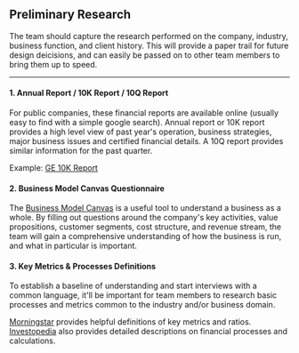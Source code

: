 ## Preliminary Research

The team should capture the research performed on the company, industry, business function, and client history. This will provide a paper trail for future design deicisions, and can easily be passed on to other team members to bring them up to speed. 

---


#### 1. Annual Report / 10K Report / 10Q Report
For public companies, these financial reports are available online (usually easy to find with a simple google search). Annual report or 10K report provides a high level view of past year's operation, business strategies, major business issues and certified financial details. A 10Q report provides similar information for the past quarter. 

Example:
[GE 10K Report](http://www.ge.com/ar2016/10k-highlights/)


#### 2. Business Model Canvas Questionnaire
The [Business Model Canvas](https://hbr.org/resources/images/article_assets/2013/10/canvas1.gif) is a useful tool to understand a business as a whole. By filling out questions around the company's key activities, value propositions, customer segments, cost structure, and revenue stream, the team will gain a comprehensive understanding of how the business is run, and what in particular is important.

#### 3. Key Metrics & Processes Definitions
To establish a baseline of understanding and start interviews with a common language, it'll be important for team members to research basic processes and metrics common to the industry and/or business domain.

[Morningstar](www.morningstar.com) provides helpful definitions of key metrics and ratios.
[Investopedia](http://www.investopedia.com/) also provides detailed descriptions on financial processes and calculations.  
